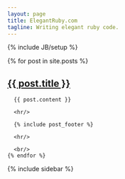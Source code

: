 ```yaml
---
layout: page
title: ElegantRuby.com
tagline: Writing elegant ruby code.
---
```

{% include JB/setup %}

<div class="row">
  <div class="span8">
    {% for post in site.posts %}
      <h2><a href="{{ BASE_PATH }}{{ post.url }}">{{ post.title }}</a></h2>

      {{ post.content }}

      <hr/>

      {% include post_footer %}

      <hr/>

      <br/>
    {% endfor %}
  </div>

  <div class="span4">
    {% include sidebar %}
  </div>
</div>
